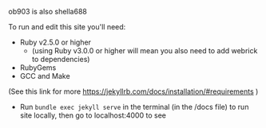 ob903 is also shella688 

To run and edit this site you'll need:
- Ruby v2.5.0 or higher
    - (using Ruby v3.0.0 or higher will mean you also need to add webrick to dependencies)
- RubyGems
- GCC and Make

(See this link for more https://jekyllrb.com/docs/installation/#requirements )

- Run `bundle exec jekyll serve` in the terminal (in the /docs file) to run site locally, then go to localhost:4000 to see
